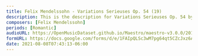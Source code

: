 ```yaml
---
title: Felix Mendelssohn - Variations Serieuses Op. 54 (19)
description: This is the description for Variations Serieuses Op. 54 by Felix Mendelssohn
composers: [Felix Mendelssohn]
periods: [Romantic]
audioURL: https://OpenMusicDataset.github.io/Maestro/maestro-v3.0.0/2011/MIDI-Unprocessed_23_R3_2011_MID--AUDIO_R3-D8_05_Track05_wav.midi
formURL: https://docs.google.com/forms/d/e/1FAIpQLSc3wM7pg64qt5CZcJxz6AACd2ip4cU7re8uOjJrB9iKZe5z1A/viewform
date: 2021-08-08T07:43:13-06:00
---
```

